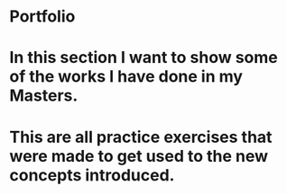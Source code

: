 # Portfolio
# In this section I want to show some of the works I have done in my Masters.
# This are all practice exercises that were made to get used to the new concepts introduced.
